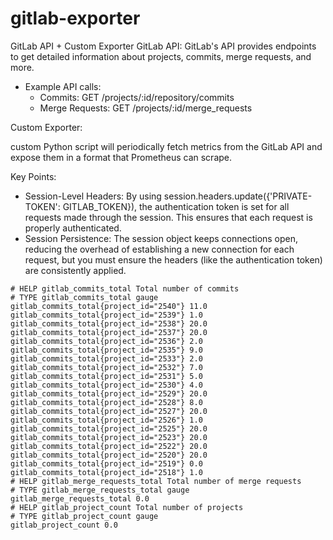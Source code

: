 # gitlab-exporter
GitLab API + Custom Exporter
GitLab API: GitLab's API provides endpoints to get detailed information about projects, commits, merge requests, and more.

* Example API calls:
    * Commits: GET /projects/:id/repository/commits
    * Merge Requests: GET /projects/:id/merge_requests

Custom Exporter:

custom Python script will periodically fetch metrics from the GitLab API and expose them in a format that Prometheus can scrape.

Key Points:

* Session-Level Headers: By using session.headers.update({'PRIVATE-TOKEN': GITLAB_TOKEN}), the authentication token is set for all requests made through the session. This ensures that each request is properly authenticated.
* Session Persistence: The session object keeps connections open, reducing the overhead of establishing a new connection for each request, but you must ensure the headers (like the authentication token) are consistently applied.

```
# HELP gitlab_commits_total Total number of commits
# TYPE gitlab_commits_total gauge
gitlab_commits_total{project_id="2540"} 11.0
gitlab_commits_total{project_id="2539"} 1.0
gitlab_commits_total{project_id="2538"} 20.0
gitlab_commits_total{project_id="2537"} 20.0
gitlab_commits_total{project_id="2536"} 2.0
gitlab_commits_total{project_id="2535"} 9.0
gitlab_commits_total{project_id="2533"} 2.0
gitlab_commits_total{project_id="2532"} 7.0
gitlab_commits_total{project_id="2531"} 5.0
gitlab_commits_total{project_id="2530"} 4.0
gitlab_commits_total{project_id="2529"} 20.0
gitlab_commits_total{project_id="2528"} 8.0
gitlab_commits_total{project_id="2527"} 20.0
gitlab_commits_total{project_id="2526"} 1.0
gitlab_commits_total{project_id="2525"} 20.0
gitlab_commits_total{project_id="2523"} 20.0
gitlab_commits_total{project_id="2522"} 20.0
gitlab_commits_total{project_id="2520"} 20.0
gitlab_commits_total{project_id="2519"} 0.0
gitlab_commits_total{project_id="2518"} 1.0
# HELP gitlab_merge_requests_total Total number of merge requests
# TYPE gitlab_merge_requests_total gauge
gitlab_merge_requests_total 0.0
# HELP gitlab_project_count Total number of projects
# TYPE gitlab_project_count gauge
gitlab_project_count 0.0
```